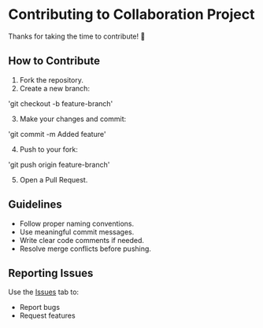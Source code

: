 # Contributing to Collaboration Project

Thanks for taking the time to contribute! 🎉

## How to Contribute

1. Fork the repository.
2. Create a new branch:

'git checkout -b feature-branch'

3. Make your changes and commit:

'git commit -m Added feature'

4. Push to your fork:

'git push origin feature-branch'

5. Open a Pull Request.

## Guidelines

- Follow proper naming conventions.
- Use meaningful commit messages.
- Write clear code comments if needed.
- Resolve merge conflicts before pushing.

## Reporting Issues

Use the [Issues](../../issues) tab to:
- Report bugs
- Request features
